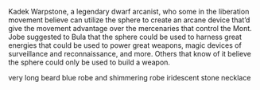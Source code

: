 Kadek Warpstone, a legendary dwarf arcanist, who some in the liberation movement believe can utilize the sphere to create an arcane device that’d give the movement advantage over the mercenaries that control the Mont. Jobe suggested to Bula that the sphere could be used to harness great energies that could be used to power great weapons, magic devices of surveillance and reconnaissance, and more. Others that know of it believe the sphere could only be used to build a weapon.

very long beard
blue robe and shimmering robe
iridescent stone necklace